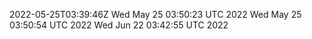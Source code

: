 2022-05-25T03:39:46Z
Wed May 25 03:50:23 UTC 2022
Wed May 25 03:50:54 UTC 2022
Wed Jun 22 03:42:55 UTC 2022
